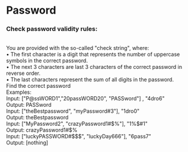 # Password
<h3>Check password validity rules:</h3>
</br>You are provided with the so-called "check string", where:
</br>• The first character is a digit that represents the number of uppercase symbols in the correct password.
</br>• The next 3 characters are last 3 characters of the correct password in reverse order.
</br>• The last characters represent the sum of all digits in the password.
</br>Find the correct password
</br>Examples:
</br>Input: ["P@ssWORD1","20passWORD20", "PASSword"] , "4dro6"
</br>Output: PASSword
</br>Input: ["theBestpassword", "myPassword#3"], "1dro0"
</br>Output: theBestpassword
</br>Input: ["MyPassword2", "crazyPassword1#$%"], "1%$#1"
</br>Output: crazyPassword1#$%
</br>Input: ["luckyPASSWORD#$$$", "luckyDay666"], "6pass7" 
</br>Output: [nothing]
